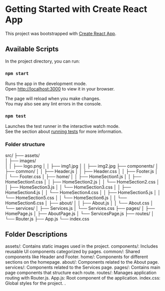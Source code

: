 # Getting Started with Create React App

This project was bootstrapped with [Create React App](https://github.com/facebook/create-react-app).

## Available Scripts

In the project directory, you can run:

### `npm start`

Runs the app in the development mode.\
Open [http://localhost:3000](http://localhost:3000) to view it in your browser.

The page will reload when you make changes.\
You may also see any lint errors in the console.

### `npm test`

Launches the test runner in the interactive watch mode.\
See the section about [running tests](https://facebook.github.io/create-react-app/docs/running-tests) for more information.


### Folder structure 

src/
├── assets/             
│   ├── images/          
│   │   ├── logo.png
│   │   ├── img1.jpg
│   │   ├── img2.jpg
├── components/
│   ├── common/
│   │   ├── Header.js
│   │   ├── Header.css
│   │   ├── Footer.js
│   │   └── Footer.css
│   ├── home/
│   │   ├── HomeSection1.js
│   │   ├── HomeSection1.css
│   │   ├── HomeSection2.js
│   │   └── HomeSection2.css
│   │   ├── HomeSection3.js
│   │   └── HomeSection3.css
│   │   ├── HomeSection4.js
│   │   └── HomeSection4.css
│   │   ├── HomeSection5.js
│   │   └── HomeSection5.css
│   │   └── HomeSection6.js
│   │   └── HomeSection6.css
│   ├── about/
│   │   ├── About.js
│   │   └── About.css
│   └── services/
│       ├── Services.js
│       └── Services.css
├── pages/
│   ├── HomePage.js
│   ├── AboutPage.js
│   └── ServicesPage.js
├── routes/
│   └── Router.js
├── App.js
└── index.css

## Folder Descriptions
assets/: Contains static images used in the project.
components/: Includes reusable UI components categorized by pages.
common/: Shared components like Header and Footer.
home/: Components for different sections on the homepage.
about/: Components related to the About page.
services/: Components related to the Services page.
pages/: Contains main page components that structure each route.
routes/: Manages application routing with Router.js.
App.js: Root component of the application.
index.css: Global styles for the project.
.
